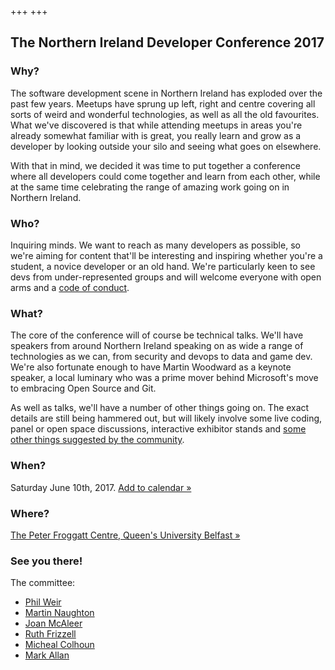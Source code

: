 +++
+++

<section class="row">
    <div class="main-container">
        <a id="top"></a>
        <main class="container generic">
            <div class="col-md-12 main">
                <h1>The Northern Ireland Developer Conference 2017</h1>
                <h3>Why?</h3>
                <p>
                    The software development scene in Northern Ireland has exploded over the past few years.
                    Meetups have sprung up left, right and centre covering all sorts of weird and wonderful technologies, as well as all the old favourites.     
                    What we've discovered is that while attending meetups in areas you're already somewhat familiar with is great, you really learn and grow as a developer by looking outside your silo and seeing what goes on elsewhere.
                </p>
                <p>
                    With that in mind, we decided it was time to put together a conference where all developers could come together and learn from each other, while at the same time celebrating the range of amazing work going on in Northern Ireland.
                </p>
                <h3>Who?</h3>
                <p>
                    Inquiring minds. We want to reach as many developers as possible, so we're aiming for content that'll be interesting and inspiring whether you're a student, a novice developer or an old hand. We're particularly keen to see devs from under-represented groups and will welcome everyone with open arms and a <a class="subtle" href="/code-of-conduct/">code of conduct</a>.
                </p>
                <h3>What?</h3>
                <p>
                    The core of the conference will of course be technical talks. We'll have speakers from around Northern Ireland speaking on as wide a range of technologies as we can, from security and devops to data and game dev. We're also fortunate enough to have Martin Woodward as a keynote speaker, a local luminary who was a prime mover behind Microsoft's move to embracing Open Source and Git.
                </p>
                <p>
                    As well as talks, we'll have a number of other things going on. The exact details are still being hammered out, but will likely involve some live coding, panel or open space discussions, interactive exhibitor stands and <a class="subtle" href="mailto:info@nidevconf.com">some other things suggested by the community</a>.
                </p>
                <h3>When?</h3>
                <p>
                    Saturday June 10th, 2017. <a class="subtle" href="/2017/Northern_Ireland_Developer_Conference.ics">Add to calendar &raquo;</a>
                </p>
                <h3>Where?</h3>
                <p>
                    <a class="subtle" href="https://goo.gl/maps/uGcbybNokdt">The Peter Froggatt Centre, Queen's University Belfast &raquo;</a>
                </p>
                <h3>See you there!</h3>
                <p>
                    The committee:
                    <ul>
                        <li><a class="subtle" href="http://flaxandteal.co.uk/">Phil Weir</a></li>
                        <li><a class="subtle" href="http://www.martinnaughton.com/">Martin Naughton</a></li>
                        <li><a class="subtle" href="https://twitter.com/JoanMcAleer">Joan McAleer</a></li>
                        <li><a class="subtle" href="https://twitter.com/ruthyfrizzy">Ruth Frizzell</a></li>
                        <li><a class="subtle" href="https://twitter.com/michealcolhoun/">Micheal Colhoun</a></li>
                        <li><a class="subtle" href="https://twitter.com/MarkXA">Mark Allan</a></li>
                    </ul>
                </p>
            </div>
        </main>
    </div>
</section>